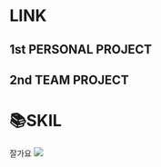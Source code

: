 <H1>LINK</H1>
<H2>1st PERSONAL PROJECT </H2>
<H2>2nd TEAM PROJECT </H2>
<H1>📚SKIL</H1>

잘가요
 <img src="https://img.shields.io/badge/TypeScript-3178C6?style=flat&logo=TypeScript&logoColor=white"/>
<!--
**reversejin0209/reversejin0209** is a ✨ _special_ ✨ repository because its `README.md` (this file) appears on your GitHub profile.

Here are some ideas to get you started:

- 🔭 I’m currently working on ...
- 🌱 I’m currently learning ...
- 👯 I’m looking to collaborate on ...
- 🤔 I’m looking for help with ...
- 💬 Ask me about ...
- 📫 How to reach me: ...
- 😄 Pronouns: ...
- ⚡ Fun fact: ...
-->
